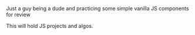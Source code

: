 Just a guy being a dude and practicing some simple vanilla JS components for review

This will hold JS projects and algos.